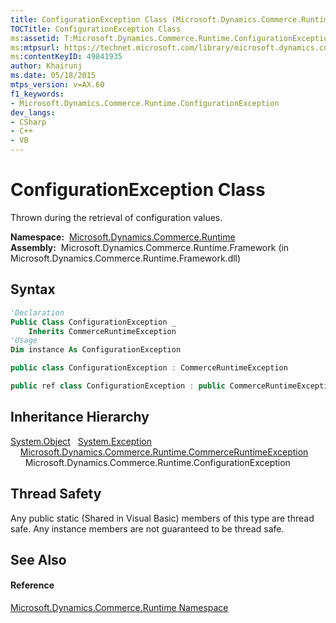 ```yaml
---
title: ConfigurationException Class (Microsoft.Dynamics.Commerce.Runtime)
TOCTitle: ConfigurationException Class
ms:assetid: T:Microsoft.Dynamics.Commerce.Runtime.ConfigurationException
ms:mtpsurl: https://technet.microsoft.com/library/microsoft.dynamics.commerce.runtime.configurationexception(v=AX.60)
ms:contentKeyID: 49841935
author: Khairunj
ms.date: 05/18/2015
mtps_version: v=AX.60
f1_keywords:
- Microsoft.Dynamics.Commerce.Runtime.ConfigurationException
dev_langs:
- CSharp
- C++
- VB
---
```


# ConfigurationException Class

Thrown during the retrieval of configuration values.

**Namespace:**  [Microsoft.Dynamics.Commerce.Runtime](microsoft-dynamics-commerce-runtime-namespace.md)  
**Assembly:**  Microsoft.Dynamics.Commerce.Runtime.Framework (in Microsoft.Dynamics.Commerce.Runtime.Framework.dll)

## Syntax

``` vb
'Declaration
Public Class ConfigurationException _
    Inherits CommerceRuntimeException
'Usage
Dim instance As ConfigurationException
```

``` csharp
public class ConfigurationException : CommerceRuntimeException
```

``` c++
public ref class ConfigurationException : public CommerceRuntimeException
```

## Inheritance Hierarchy

[System.Object](https://technet.microsoft.com/library/e5kfa45b\(v=ax.60\))  
  [System.Exception](https://technet.microsoft.com/library/c18k6c59\(v=ax.60\))  
    [Microsoft.Dynamics.Commerce.Runtime.CommerceRuntimeException](commerceruntimeexception-class-microsoft-dynamics-commerce-runtime.md)  
      Microsoft.Dynamics.Commerce.Runtime.ConfigurationException  

## Thread Safety

Any public static (Shared in Visual Basic) members of this type are thread safe. Any instance members are not guaranteed to be thread safe.

## See Also

#### Reference

[Microsoft.Dynamics.Commerce.Runtime Namespace](microsoft-dynamics-commerce-runtime-namespace.md)

